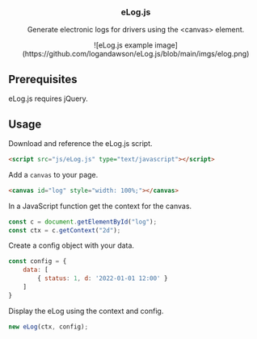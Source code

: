 <a name="readme-top"></a>

<h3 align="center">eLog.js</h3>

<p align="center">
    Generate electronic logs for drivers using the &lt;canvas> element.
</p>

<p align="center">
    ![eLog.js example image](https://github.com/logandawson/eLog.js/blob/main/imgs/elog.png)
</p>

## Prerequisites

eLog.js requires jQuery.

## Usage

Download and reference the eLog.js script.
```html
<script src="js/eLog.js" type="text/javascript"></script>
```

Add a `canvas` to your page.
```html
<canvas id="log" style="width: 100%;"></canvas>
```

In a JavaScript function get the context for the canvas.
```js
const c = document.getElementById("log");
const ctx = c.getContext("2d");
```

Create a config object with your data.
```js
const config = {
    data: [
        { status: 1, d: '2022-01-01 12:00' }
    ]
}
```

Display the eLog using the context and config.
```js
new eLog(ctx, config);
```
